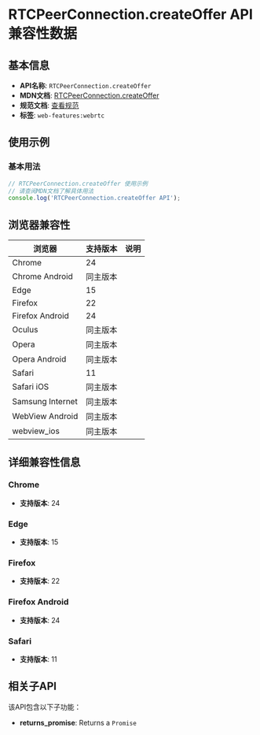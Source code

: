 # RTCPeerConnection.createOffer API 兼容性数据

## 基本信息

- **API名称**: `RTCPeerConnection.createOffer`
- **MDN文档**: [RTCPeerConnection.createOffer](https://developer.mozilla.org/docs/Web/API/RTCPeerConnection/createOffer)
- **规范文档**: [查看规范](https://w3c.github.io/webrtc-pc/#dom-rtcpeerconnection-createoffer)
- **标签**: `web-features:webrtc`

## 使用示例

### 基本用法

```javascript
// RTCPeerConnection.createOffer 使用示例
// 请查阅MDN文档了解具体用法
console.log('RTCPeerConnection.createOffer API');
```

## 浏览器兼容性

| 浏览器 | 支持版本 | 说明 |
|--------|----------|------|
| Chrome | 24 |  |
| Chrome Android | 同主版本 |  |
| Edge | 15 |  |
| Firefox | 22 |  |
| Firefox Android | 24 |  |
| Oculus | 同主版本 |  |
| Opera | 同主版本 |  |
| Opera Android | 同主版本 |  |
| Safari | 11 |  |
| Safari iOS | 同主版本 |  |
| Samsung Internet | 同主版本 |  |
| WebView Android | 同主版本 |  |
| webview_ios | 同主版本 |  |

## 详细兼容性信息

### Chrome

- **支持版本**: 24

### Edge

- **支持版本**: 15

### Firefox

- **支持版本**: 22

### Firefox Android

- **支持版本**: 24

### Safari

- **支持版本**: 11

## 相关子API

该API包含以下子功能：

- **returns_promise**: Returns a `Promise`

